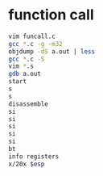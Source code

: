 # function call
```bash
vim funcall.c
gcc *.c -g -m32
objdump -dS a.out | less
gcc *.c -S
vim *.s
gdb a.out
start
s
s
disassemble
si
si
si
si
si
bt
info registers
x/20x $esp
```
